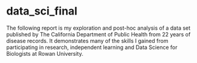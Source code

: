 # data_sci_final
The following report is my exploration and post-hoc analysis of a data set published by The California Department of Public Health from 22 years of disease records. It demonstrates many of the skills I gained from participating in research, independent learning and Data Science for Biologists at Rowan University.
